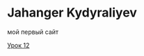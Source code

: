 # Jahanger Kydyraliyev
мой первый сайт


[Урок 12](https://jahanger.github.io/lesson_12/css/ "Мой первый сайт")

